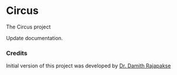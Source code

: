 # Circus

The Circus project

Update documentation.

### Credits

Initial version of this project was developed by [Dr. Damith Rajapakse](https://github.com/damithc)
